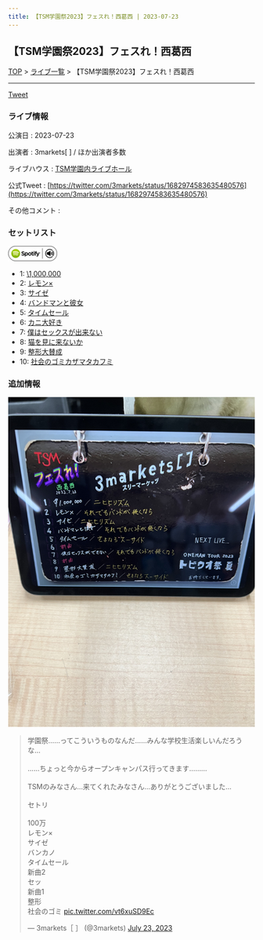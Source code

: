 ```yaml
---
title: 【TSM学園祭2023】フェスれ！西葛西 | 2023-07-23
---
```

## 【TSM学園祭2023】フェスれ！西葛西

[TOP](/setlist/) > [ライブ一覧](lives.html) > 【TSM学園祭2023】フェスれ！西葛西

___

<a href="https://twitter.com/share?ref_src=twsrc%5Etfw" data-text="3markets[ ]セットリスト > 【TSM学園祭2023】フェスれ！西葛西" class="twitter-share-button" data-via="3markets" data-hashtags="3markets" data-related="3markets" data-show-count="false">Tweet</a>

### ライブ情報

公演日
:    2023-07-23

出演者
:    3markets[ ] / ほか出演者多数

ライブハウス
:    [TSM学園内ライブホール](livehouse063.html)

公式Tweet
:    [https://twitter.com/3markets/status/1682974583635480576](https://twitter.com/3markets/status/1682974583635480576)

その他コメント
:    

### セットリスト


[![play with spotify](images/spotify-icon.png)](https://open.spotify.com/playlist/7FPi6hH3uYx22oaJ9Oa0bW)



*  1: [\1,000,000](song022.html)
*  2: [レモン×](song003.html)
*  3: [サイゼ](song004.html)
*  4: [バンドマンと彼女](song009.html)
*  5: [タイムセール](song007.html)
*  6: [カニ大好き](song079.html)
*  7: [僕はセックスが出来ない](song006.html)
*  8: [猫を見に来ないか](song076.html)
*  9: [整形大賛成](song005.html)
*  10: [社会のゴミカザマタカフミ](song002.html)


### 追加情報

[![セトリ画像](images/072.jpg)](images/072.jpg)


<blockquote class="twitter-tweet"><p lang="ja" dir="ltr">学園祭……ってこういうものなんだ……みんな学校生活楽しいんだろうな…<br><br>……ちょっと今からオープンキャンパス行ってきます………<br><br>TSMのみなさん…来てくれたみなさん…ありがとうございました…<br><br>セトリ<br><br>100万<br>レモン×<br>サイゼ<br>バンカノ<br>タイムセール<br>新曲2<br>セッ<br>新曲1<br>整形<br>社会のゴミ <a href="https://t.co/vt6xuSD9Ec">pic.twitter.com/vt6xuSD9Ec</a></p>&mdash; 3markets［ ］ (@3markets) <a href="https://twitter.com/3markets/status/1682974583635480576?ref_src=twsrc%5Etfw">July 23, 2023</a></blockquote>
<script async src="https://platform.twitter.com/widgets.js" charset="utf-8"></script>




<script async src="https://platform.twitter.com/widgets.js" charset="utf-8"></script>